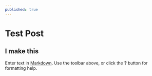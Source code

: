 ```yaml
---
published: true
---
```


# Test Post

## I make this

Enter text in [Markdown](http://daringfireball.net/projects/markdown/). Use the toolbar above, or click the **?** button for formatting help.
